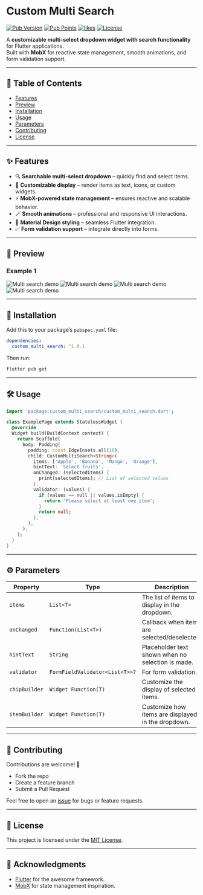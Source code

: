 # Custom Multi Search

[![Pub Version](https://img.shields.io/pub/v/custom_multi_search.svg)](https://pub.dev/packages/custom_multi_search)
[![Pub Points](https://img.shields.io/pub/points/custom_multi_search)](https://pub.dev/packages/custom_multi_search/score)
[![likes](https://img.shields.io/pub/likes/custom_multi_search)](https://pub.dev/packages/custom_multi_search/score)
[![License](https://img.shields.io/github/license/pavan-kumar-mannem/selestro.svg)](LICENSE)

A **customizable multi-select dropdown widget with search functionality** for Flutter applications.  
Built with **MobX** for reactive state management, smooth animations, and form validation support.

---

## 📖 Table of Contents
- [Features](#-features)
- [Preview](#-preview)
- [Installation](#-installation)
- [Usage](#-usage)
- [Parameters](#-parameters)
- [Contributing](#-contributing)
- [License](#-license)

---

## ✨ Features

- 🔍 **Searchable multi-select dropdown** – quickly find and select items.
- 🎨 **Customizable display** – render items as text, icons, or custom widgets.
- ⚡ **MobX-powered state management** – ensures reactive and scalable behavior.
- 🪄 **Smooth animations** – professional and responsive UI interactions.
- 📱 **Material Design styling** – seamless Flutter integration.
- ✅ **Form validation support** – integrate directly into forms.

---

## 📸 Preview

### Example 1
![Multi search demo](screenshots/image.png)
![Multi search demo](screenshots/image(1).png)
![Multi search demo](screenshots/image(2).png)
![Multi search demo](screenshots/image(3).png)


---

## 🚀 Installation

Add this to your package’s `pubspec.yaml` file:

```yaml
dependencies:
  custom_multi_search: ^1.0.1
```

Then run:

```sh
flutter pub get
```

---

## 🛠 Usage

```dart
import 'package:custom_multi_search/custom_multi_search.dart';

class ExamplePage extends StatelessWidget {
  @override
  Widget build(BuildContext context) {
    return Scaffold(
      body: Padding(
        padding: const EdgeInsets.all(16),
        child: CustomMultiSearch<String>(
          items: ['Apple', 'Banana', 'Mango', 'Orange'],
          hintText: 'Select fruits',
          onChanged: (selectedItems) {
            print(selectedItems); // List of selected values
          },
          validator: (values) {
            if (values == null || values.isEmpty) {
              return 'Please select at least one item';
            }
            return null;
          },
        ),
      ),
    );
  }
}
```

---

## ⚙️ Parameters

| Property       | Type                        | Description |
|----------------|-----------------------------|-------------|
| `items`        | `List<T>`                   | The list of items to display in the dropdown. |
| `onChanged`    | `Function(List<T>)`         | Callback when items are selected/deselected. |
| `hintText`     | `String`                    | Placeholder text shown when no selection is made. |
| `validator`    | `FormFieldValidator<List<T>>?` | For form validation. |
| `chipBuilder`  | `Widget Function(T)`        | Customize the display of selected items. |
| `itemBuilder`  | `Widget Function(T)`        | Customize how items are displayed in the dropdown. |

---

## 🤝 Contributing

Contributions are welcome! 🎉  
- Fork the repo  
- Create a feature branch  
- Submit a Pull Request  

Feel free to open an [issue](../../issues) for bugs or feature requests.

---

## 📜 License

This project is licensed under the [MIT License](LICENSE).

---

## 🙌 Acknowledgments

- [Flutter](https://flutter.dev) for the awesome framework.  
- [MobX](https://pub.dev/packages/mobx) for state management inspiration.  